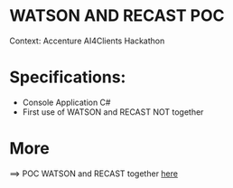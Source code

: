# WATSON AND RECAST POC

Context: Accenture AI4Clients Hackathon

# Specifications:

* Console Application C#
* First use of WATSON and RECAST NOT together

# More 

==> POC WATSON and RECAST together [here](https://github.com/k0nsun/Recast-With-Watson-POC)

